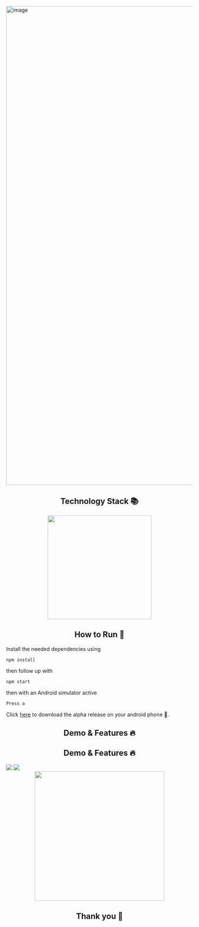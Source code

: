 <img width="1294" alt="image" src="https://user-images.githubusercontent.com/49572294/215479545-652f489a-95c3-447c-9cc8-e0ea67a3df9b.png">
<h2 align='center'> Technology Stack 📚 </h2>

<div align='center'>

<img src="https://user-images.githubusercontent.com/49572294/181939532-ec1c7d41-ef6e-4afc-995c-be9611e4f0bb.png" width="280">

</div>

<h2 align='center'> How to Run 🚀 </h2>

Install the needed dependencies using
```
npm install
```
then follow up with
```
npm start
```
then with an Android simulator active
```
Press a
```
Click <a href="https://play.google.com/store/apps/details?id=com.essamos.diary">here</a> to download the alpha release on your android phone 📱.

<h2 align='center'> Demo & Features 🔥 </h2>

<h2 align='center'> Demo & Features 🔥 </h2>


<img src="https://user-images.githubusercontent.com/49572294/215291014-9e3d650d-c386-42b4-a609-c409f78ac18a.png" >
<img src="https://user-images.githubusercontent.com/49572294/215291032-f2e9f045-3d85-489c-8a96-d9ec3811e617.png" >

<div align='center'>
<img src="https://user-images.githubusercontent.com/49572294/215291071-c14e2ad0-c413-4848-a426-33d0eb00fb26.gif" width="350" >
</div>



<h2 align='center'> Thank you 💙  </h2>


